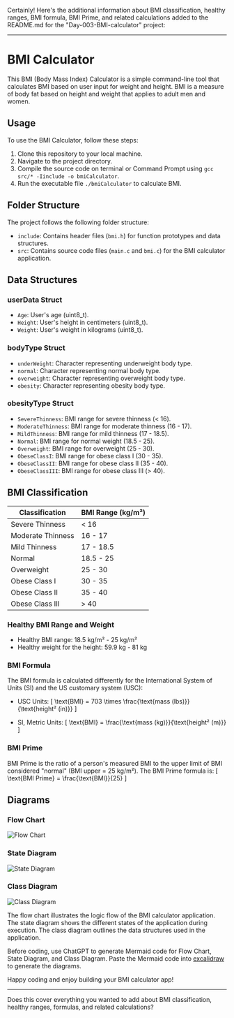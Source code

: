 Certainly! Here's the additional information about BMI classification, healthy ranges, BMI formula, BMI Prime, and related calculations added to the README.md for the "Day-003-BMI-calculator" project:

---

# BMI Calculator

This BMI (Body Mass Index) Calculator is a simple command-line tool that calculates BMI based on user input for weight and height. BMI is a measure of body fat based on height and weight that applies to adult men and women.

## Usage

To use the BMI Calculator, follow these steps:

1. Clone this repository to your local machine.
2. Navigate to the project directory.
3. Compile the source code on terminal or Command Prompt using `gcc src/* -Iinclude -o bmiCalculator`.
4. Run the executable file `./bmiCalculator` to calculate BMI.

## Folder Structure

The project follows the following folder structure:

- `include`: Contains header files (`bmi.h`) for function prototypes and data structures.
- `src`: Contains source code files (`main.c` and `bmi.c`) for the BMI calculator application.

## Data Structures

### userData Struct
- `Age`: User's age (uint8_t).
- `Height`: User's height in centimeters (uint8_t).
- `Weight`: User's weight in kilograms (uint8_t).

### bodyType Struct
- `underWeight`: Character representing underweight body type.
- `normal`: Character representing normal body type.
- `overweight`: Character representing overweight body type.
- `obesity`: Character representing obesity body type.

### obesityType Struct
- `SevereThinness`: BMI range for severe thinness (< 16).
- `ModerateThinness`: BMI range for moderate thinness (16 - 17).
- `MildThinness`: BMI range for mild thinness (17 - 18.5).
- `Normal`: BMI range for normal weight (18.5 - 25).
- `Overweight`: BMI range for overweight (25 - 30).
- `ObeseClassI`: BMI range for obese class I (30 - 35).
- `ObeseClassII`: BMI range for obese class II (35 - 40).
- `ObeseClassIII`: BMI range for obese class III (> 40).

## BMI Classification

| Classification      | BMI Range (kg/m²) |
|---------------------|-------------------|
| Severe Thinness     | < 16              |
| Moderate Thinness   | 16 - 17           |
| Mild Thinness       | 17 - 18.5         |
| Normal              | 18.5 - 25         |
| Overweight          | 25 - 30           |
| Obese Class I       | 30 - 35           |
| Obese Class II      | 35 - 40           |
| Obese Class III     | > 40              |

### Healthy BMI Range and Weight

- Healthy BMI range: 18.5 kg/m² - 25 kg/m²
- Healthy weight for the height: 59.9 kg - 81 kg

### BMI Formula

The BMI formula is calculated differently for the International System of Units (SI) and the US customary system (USC):

- USC Units:
  \[ \text{BMI} = 703 \times \frac{\text{mass (lbs)}}{\text{height² (in)}} \]
  
- SI, Metric Units:
  \[ \text{BMI} = \frac{\text{mass (kg)}}{\text{height² (m)}} \]

### BMI Prime

BMI Prime is the ratio of a person's measured BMI to the upper limit of BMI considered "normal" (BMI upper = 25 kg/m²). The BMI Prime formula is:
\[ \text{BMI Prime} = \frac{\text{BMI}}{25} \]

## Diagrams

### Flow Chart
![Flow Chart](Flow_chart.png)

### State Diagram
![State Diagram](State_Diagram.png)

### Class Diagram
![Class Diagram](Class_Diagram.png)

The flow chart illustrates the logic flow of the BMI calculator application. The state diagram shows the different states of the application during execution. The class diagram outlines the data structures used in the application.

Before coding, use ChatGPT to generate Mermaid code for Flow Chart, State Diagram, and Class Diagram. Paste the Mermaid code into [excalidraw](https://excalidraw.com) to generate the diagrams.

Happy coding and enjoy building your BMI calculator app!

---

Does this cover everything you wanted to add about BMI classification, healthy ranges, formulas, and related calculations?